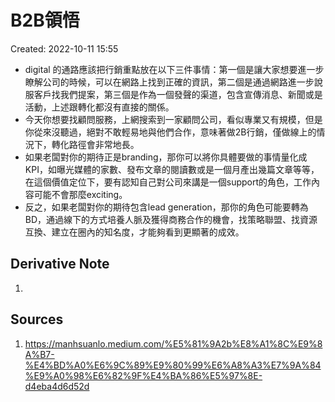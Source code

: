 # B2B領悟
Created: 2022-10-11 15:55

- digital 的通路應該把行銷重點放在以下三件事情：第一個是讓大家想要進一步瞭解公司的時候，可以在網路上找到正確的資訊，第二個是通過網路進一步說服客戶找我們提案，第三個是作為一個發聲的渠道，包含宣傳消息、新聞或是活動，上述跟轉化都沒有直接的關係。
- 今天你想要找顧問服務，上網搜索到一家顧問公司，看似專業又有規模，但是你從來沒聽過，絕對不敢輕易地與他們合作，意味著做2B行銷，僅做線上的情況下，轉化路徑會非常地長。
- 如果老闆對你的期待正是branding，那你可以將你具體要做的事情量化成KPI，如曝光媒體的家數、發布文章的閱讀數或是一個月產出幾篇文章等等，在這個價值定位下，要有認知自己對公司來講是一個support的角色，工作內容可能不會那麼exciting。
- 反之，如果老闆對你的期待包含lead generation，那你的角色可能要轉為BD，通過線下的方式培養人脈及獲得商務合作的機會，找策略聯盟、找資源互換、建立在圈內的知名度，才能夠看到更顯著的成效。



## Derivative Note
1. 


## Sources
1. https://manhsuanlo.medium.com/%E5%81%9A2b%E8%A1%8C%E9%8A%B7-%E4%BD%A0%E6%9C%89%E9%80%99%E6%A8%A3%E7%9A%84%E9%A0%98%E6%82%9F%E4%BA%86%E5%97%8E-d4eba4d6d52d